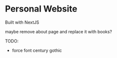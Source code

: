 # Personal Website

Built with NextJS


maybe remove about page and replace it with books?

TODO:
- force font century gothic